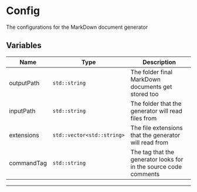  
# Config
The configurations for the MarkDown document generator
## Variables
| Name       | Type                       | Description                                                       | 
| ---------- | -------------------------- | ----------------------------------------------------------------- | 
| outputPath | `std::string`              | The folder final MarkDown documents get stored too                | 
| inputPath  | `std::string`              | The folder that the generator will read files from                | 
| extensions | `std::vector<std::string>` | The file extensions that the generator will read from             | 
| commandTag | `std::string`              | The tag that the generator looks for in the source code comments  | 



---
